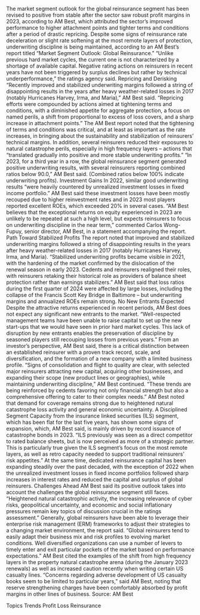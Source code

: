 The market segment outlook for the global reinsurance segment has been revised to positive from stable after the sector saw robust profit margins in 2023, according to AM Best, which attributed the sector’s improved performance to higher attachment points and tighter terms and conditions after a period of drastic repricing.
Despite some signs of reinsurance rate deceleration or slight rate softening at the most remote layers of protection, underwriting discipline is being maintained, according to an AM Best’s report titled “Market Segment Outlook: Global Reinsurance.”
“Unlike previous hard market cycles, the current one is not characterized by a shortage of available capital. Negative rating actions on reinsurers in recent years have not been triggered by surplus declines but rather by technical underperformance,” the ratings agency said.
Repricing and Derisking
“Recently improved and stabilized underwriting margins followed a string of disappointing results in the years after heavy weather-related losses in 2017 (notably Hurricanes Harvey, Irma, and Maria),” AM Best said.
“Repricing efforts were compounded by actions aimed at tightening terms and conditions, with a diminished appetite for aggregate protection, a focus on named perils, a shift from proportional to excess of loss covers, and a sharp increase in attachment points.”
The AM Best report noted that the tightening of terms and conditions was critical, and at least as important as the rate increases, in bringing about the sustainability and stabilization of reinsurers’ technical margins.
In addition, several reinsurers reduced their exposures to natural catastrophe perils, especially in high frequency layers – actions that “translated gradually into positive and more stable underwriting profits.”
“In 2023, for a third year in a row, the global reinsurance segment generated positive underwriting results, with several reinsurers reporting combined ratios below 90.0,” AM Best said. (Combined ratios below 100% indicate underwriting profits).
Investment Gains
In 2022, similar good underwriting results “were heavily countered by unrealized investment losses in fixed income portfolio.” AM Best said these investment losses have been mostly recouped due to higher reinvestment rates and in 2023 most players reported excellent ROEs, which exceeded 20% in several cases.
“AM Best believes that the exceptional returns on equity experienced in 2023 are unlikely to be repeated at such a high level, but expects reinsurers to focus on underwriting discipline in the near term,” commented Carlos Wong-Fupuy, senior director, AM Best, in a statement accompanying the report.
Path Toward Stabilized Profits
The report noted that improved and stabilized underwriting margins followed a string of disappointing results in the years after heavy weather-related losses in 2017 (notably Hurricanes Harvey, Irma, and Maria).
“Stabilized underwriting profits became visible in 2021, with the hardening of the market confirmed by the dislocation of the renewal season in early 2023. Cedents and reinsurers realigned their roles, with reinsurers retaking their historical role as providers of balance sheet protection rather than earnings stabilizers.”
AM Best said that loss ratios during the first quarter of 2024 were affected by large losses, including the collapse of the Francis Scott Key Bridge in Baltimore – but underwriting margins and annualized ROEs remain strong.
No New Entrants Expected
Despite the attractive returns experienced in recent periods, AM Best does not expect any significant new entrants to the market. “Well-respected management teams have been unable to raise capital to set up the new start-ups that we would have seen in prior hard market cycles. This lack of disruption by new entrants enables the preservation of discipline by seasoned players still recouping losses from previous years.”
From an investor’s perspective, AM Best said, there is a critical distinction between an established reinsurer with a proven track record, scale, and diversification, and the formation of a new company with a limited business profile.
“Signs of consolidation and flight to quality are clear, with selected major reinsurers attracting new capital, acquiring other businesses, and expanding their scope (new product lines or geographies), while maintaining underwriting discipline,” AM Best continued. “These trends are being reinforced by cedents favoring not only financial strength but also a comprehensive offering to cater to their complex needs.”
AM Best noted that demand for coverage remains strong due to heightened natural catastrophe loss activity and general economic uncertainty.
A Disciplined Segment
Capacity from the insurance linked securities (ILS) segment, which has been flat for the last five years, has shown some signs of expansion, which, AM Best said, is mainly driven by record issuance of catastrophe bonds in 2023.
“ILS previously was seen as a direct competitor to rated balance sheets, but is now perceived as more of a strategic partner. This is particularly true given the ILS segment’s focus on the most remote layers, as well as retro capacity needed to support traditional reinsurers’ risk appetites.”
At the same time, dedicated reinsurance capital has been expanding steadily over the past decaded, with the exception of 2022 when the unrealized investment losses in fixed income portfolios followed sharp increases in interest rates and reduced the capital and surplus of global reinsurers.
Challenges Ahead
AM Best said its positive outlook takes into account the challenges the global reinsurance segment still faces. “Heightened natural catastrophic activity, the increasing relevance of cyber risks, geopolitical uncertainty, and economic and social inflationary pressures remain key topics of discussion crucial in the ratings assessment.”
Generally, global reinsurers have been able to leverage their enterprise risk management (ERM) frameworks to adjust their strategies to a changing market environment, the report said.
“Global reinsurers tend to easily adapt their business mix and risk profiles to evolving market conditions. Well diversified organizations can use a number of levers to timely enter and exit particular pockets of the market based on performance expectations.”
AM Best cited the examples of the shift from high frequency layers in the property natural catastrophe arena (during the January 2023 renewals) as well as increased caution recently when writing certain US casualty lines.
“Concerns regarding adverse development of US casualty books seem to be limited to particular years,” said AM Best, noting that reserve strengthening charges have been comfortably absorbed by profit margins in other lines of business.
Source: AM Best

Topics
Trends
Profit Loss
Reinsurance
